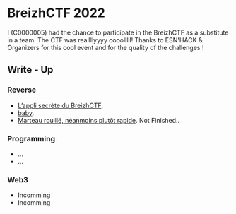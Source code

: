 # BreizhCTF 2022

I (C0000005) had the chance to participate in the BreizhCTF as a substitute in a team.
The CTF was reallllyyyy cooolllll! Thanks to ESN'HACK & Organizers for this cool event and for the quality of the challenges ! 

## Write - Up 

### Reverse


* [L’appli secrète du BreizhCTF](./Reverse/SecretApp/solution.md).
* [baby](./Reverse/baby/solution.md).
* [Marteau rouillé, néanmoins plutôt rapide](./Reverse/Marteau_rouille/solution.md). Not Finished..

### Programming

* ...
* ...

### Web3

* Incomming
* Incomming
